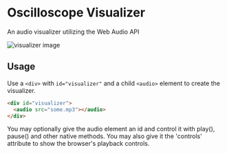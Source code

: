 # Oscilloscope Visualizer
An audio visualizer utilizing the Web Audio API

![visualizer image](http://i.imgur.com/LmPbhfn.png)

## Usage
Use a `<div>` with `id="visualizer"` and a child `<audio>` element to create the visualizer.
```html
<div id="visualizer">
  <audio src="some.mp3"></audio>
</div>
```
You may optionally give the audio element an id and control it with play(), pause() and other native methods. You may also give it the 'controls' attribute to show the browser's playback controls.
